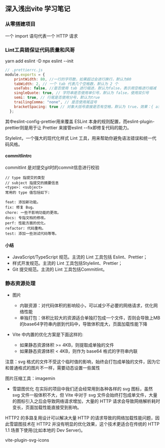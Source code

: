 ## 深入浅出vite 学习笔记

### 从零搭建项目

一个 import 语句代表一个 HTTP 请求

### 

### Lint工具链保证代码质量和风哥
yarn add eslint -D
npx eslint --init

```js
// .prettierrc.js
module.exports = {
    printWidth: 80, //一行的字符数，如果超过会进行换行，默认为80
    tabWidth: 2, // 一个 tab 代表几个空格数，默认为 2 个
    useTabs: false, //是否使用 tab 进行缩进，默认为false，表示用空格进行缩减
    singleQuote: true, // 字符串是否使用单引号，默认为 false，使用双引号
    semi: true, // 行尾是否使用分号，默认为true
    trailingComma: "none", // 是否使用尾逗号
    bracketSpacing: true // 对象大括号直接是否有空格，默认为 true，效果：{ a: 1 }
  };
```

其中eslint-config-prettier用来覆盖 ESLint 本身的规则配置，而eslint-plugin-prettier则是用于让 Prettier 来接管eslint --fix即修复代码的能力。

Stylelint，一个强大的现代化样式 Lint 工具，用来帮助你避免语法错误和统一代码风格。


#### commitlintrc

commitlint 是对提交git时的commit信息进行校验

```
// type 指提交的类型
// subject 指提交的摘要信息
<type>: <subject>
常用的 type 值包括如下:

feat: 添加新功能。
fix: 修复 Bug。
chore: 一些不影响功能的更改。
docs: 专指文档的修改。
perf: 性能方面的优化。
refactor: 代码重构。
test: 添加一些测试代码等等。
```

#### 小结

- JavaScript/TypeScript 规范。主流的 Lint 工具包括 Eslint、Prettier；
- 样式开发规范。主流的 Lint 工具包括Stylelint、Prettier；
- Git 提交规范。主流的 Lint 工具包括Commitlint。


### 静态资源处理

- 图片
  - 内联资源：对代码体积的影响较小，可以减少不必要的网络请求，优化网络性能
  - 单独打包：体积比较大的资源适合单独打包成一个文件，否则会导致上MB的base64字符串内嵌到代码中，导致体积庞大，页面加载性能下降

- Vite 中内置的优化方案是下面这样的:
  - 如果静态资源体积 >= 4KB，则提取成单独的文件
  - 如果静态资源体积 < 4KB，则作为 base64 格式的字符串内联

注意：svg 格式的文件不受这个临时值的影响，始终会打包成单独的文件，因为它和普通格式的图片不一样，需要动态设置一些属性

图片压缩工具：imagemin

- 雪碧图优化
在实际的项目中我们还会经常用到各种各样的 svg 图标，虽然 svg 文件一般体积不大，但 Vite 中对于 svg 文件会始终打包成单文件，大量的图标引入之后会导致网络请求增加，大量的 HTTP 请求会导致网络解析耗时变长，页面加载性能直接受到影响。

HTTP2 的多路复用设计可以解决大量 HTTP 的请求导致的网络加载性能问题，因此雪碧图技术在 HTTP2 并没有明显的优化效果，这个技术更适合在传统的 HTTP 1.1 场景下使用(比如本地的 Dev Server)。

vite-plugin-svg-icons